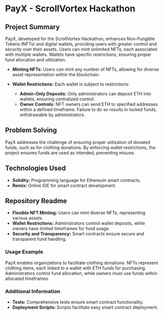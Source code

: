 # PayX - ScrollVortex Hackathon

## Project Summary

PayX, developed for the ScrollVortex Hackathon, enhances Non-Fungible Tokens (NFTs) and digital wallets, providing users with greater control and security over their assets. Users can mint unlimited NFTs, each associated with multiple wallets. Wallets have specific restrictions, ensuring proper fund allocation and utilization.

- **Minting NFTs:** Users can mint any number of NFTs, allowing for diverse asset representation within the blockchain.

- **Wallet Restrictions:** Each wallet is subject to restrictions:
  - **Admin-Only Deposits:** Only administrators can deposit ETH into wallets, ensuring centralized control.
  - **Owner Controls:** NFT owners can send ETH to specified addresses within a defined timeframe. Failure to do so results in locked funds, withdrawable by administrators.

## Problem Solving

PayX addresses the challenge of ensuring proper utilization of donated funds, such as for clothing donations. By enforcing wallet restrictions, the project ensures funds are used as intended, preventing misuse.

## Technologies Used

- **Solidity:** Programming language for Ethereum smart contracts.
- **Remix:** Online IDE for smart contract development.

## Repository Readme

- **Flexible NFT Minting:** Users can mint diverse NFTs, representing various assets.
- **Wallet Restrictions:** Administrators control wallet deposits, while owners have limited timeframes for fund usage.
- **Security and Transparency:** Smart contracts ensure secure and transparent fund handling.

### Usage Example

PayX enables organizations to facilitate clothing donations. NFTs represent clothing items, each linked to a wallet with ETH funds for purchasing. Administrators control fund allocation, while owners must use funds within allocated timeframes.

### Additional Information

- **Tests:** Comprehensive tests ensure smart contract functionality.
- **Deployment Scripts:** Scripts facilitate easy smart contract deployment.

